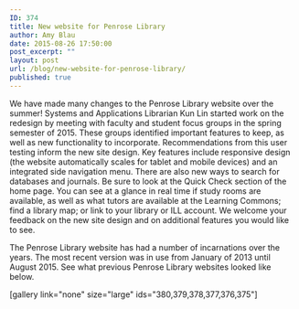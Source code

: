 ```yaml
---
ID: 374
title: New website for Penrose Library
author: Amy Blau
date: 2015-08-26 17:50:00
post_excerpt: ""
layout: post
url: /blog/new-website-for-penrose-library/
published: true
---
```

We have made many changes to the Penrose Library website over the summer! Systems and Applications Librarian Kun Lin started work on the redesign by meeting with faculty and student focus groups in the spring semester of 2015. These groups identified important features to keep, as well as new functionality to incorporate. Recommendations from this user testing inform the new site design. Key features include responsive design (the website automatically scales for tablet and mobile devices) and an integrated side navigation menu. There are also new ways to search for databases and journals. Be sure to look at the Quick Check section of the home page. You can see at a glance in real time if study rooms are available, as well as what tutors are available at the Learning Commons; find a library map; or link to your library or ILL account. We welcome your feedback on the new site design and on additional features you would like to see.

The Penrose Library website has had a number of incarnations over the years. The most recent version was in use from January of 2013 until August 2015. See what previous Penrose Library websites looked like below.

[gallery link="none" size="large" ids="380,379,378,377,376,375"]

&nbsp;